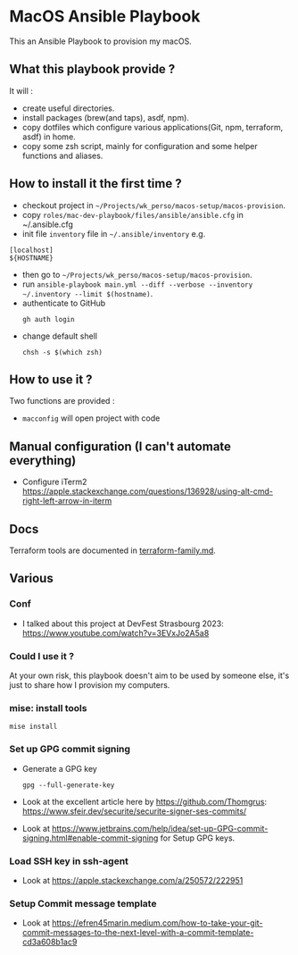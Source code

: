 # MacOS Ansible Playbook

This an Ansible Playbook to provision my macOS.

## What this playbook provide ?

It will :

* create useful directories.
* install packages (brew(and taps), asdf, npm).
* copy dotfiles which configure various applications(Git, npm, terraform, asdf) in home.
* copy some zsh script, mainly for configuration and some helper functions and aliases.

## How to install it the first time ?

* checkout project in `~/Projects/wk_perso/macos-setup/macos-provision`.
* copy `roles/mac-dev-playbook/files/ansible/ansible.cfg` in ~/.ansible.cfg
* init file `inventory` file in `~/.ansible/inventory` e.g.

```text
[localhost]
${HOSTNAME}
```

* then go to `~/Projects/wk_perso/macos-setup/macos-provision`.
* run `ansible-playbook main.yml --diff --verbose --inventory ~/.inventory --limit $(hostname)`.
* authenticate to GitHub
  ```shell
  gh auth login
  ```
* change default shell
  ```shell
  chsh -s $(which zsh)
  ```

## How to use it ?

Two functions are provided :

* `macconfig` will open project with code

## Manual configuration (I can't automate everything)

* Configure iTerm2 <https://apple.stackexchange.com/questions/136928/using-alt-cmd-right-left-arrow-in-iterm>

## Docs

Terraform tools are documented in [terraform-family.md](docs/terraform-family.md).

## Various

### Conf

- I talked about this project at DevFest Strasbourg 2023: <https://www.youtube.com/watch?v=3EVxJo2A5a8>

### Could I use it ?

At your own risk, this playbook doesn't aim to be used by someone else, it's just to share how I provision my computers.

### mise: install tools

  ```shell
  mise install
  ```

### Set up GPG commit signing

- Generate a GPG key
  ```shell
  gpg --full-generate-key
  ```

- Look at the excellent article here by https://github.com/Thomgrus: https://www.sfeir.dev/securite/securite-signer-ses-commits/

- Look at https://www.jetbrains.com/help/idea/set-up-GPG-commit-signing.html#enable-commit-signing for Setup GPG keys.

### Load SSH key in ssh-agent

- Look at https://apple.stackexchange.com/a/250572/222951

### Setup Commit message template

- Look at https://efren45marin.medium.com/how-to-take-your-git-commit-messages-to-the-next-level-with-a-commit-template-cd3a608b1ac9
